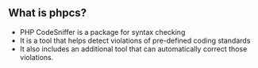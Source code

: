 ## What is phpcs?

- PHP CodeSniffer is a package for syntax checking
- It is a tool that helps detect violations of pre-defined coding standards
- It also includes an additional tool that can automatically correct those violations.



